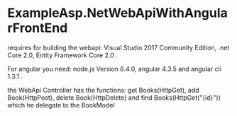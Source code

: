 # ExampleAsp.NetWebApiWithAngularFrontEnd
requires for building the webapi: Visual Studio 2017 Community Edition, .net Core 2.0, Entity Framework Core 2.0 .

For angular you need: node.js Version 8.4.0, angular 4.3.5 and angular cli 1.3.1 .

the WebApi Controller has the functions: get Books(HttpGet), add Book(HttpPost), delete Book(HttpDelete) and find Books(HttpGet("{id}")) which he delegate to the BookModel
